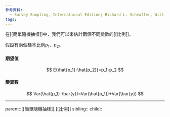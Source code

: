 ```yaml
---
參考資料:
  - Survey Sampling, International Edition; Richard L. Scheaffer, William Mendenhall. III
tags:
---
```

在[[簡單隨機抽樣]]中，我們可以來估計兩個不同變數的[[比例]]。

假設有兩個樣本比例$p_1$、$p_2$。
#### 期望值
$$
E(\hat{p_1}-\hat{p_2})=p_1-p_2
$$
#### 變異數
$$
Var(\hat{p_1}-\bar{y})=Var(\hat{p_1})+Var(\bar{y})
$$
- - -
parent::[[簡單隨機抽樣]],[[比例]]
sibling::
child::